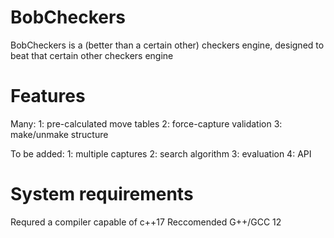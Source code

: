 # BobCheckers
BobCheckers is a (better than a certain other) checkers engine, designed to beat that certain other checkers engine

# Features
Many:
1: pre-calculated move tables
2: force-capture validation
3: make/unmake structure

To be added:
1: multiple captures
2: search algorithm
3: evaluation
4: API

# System requirements
Requred
a compiler capable of c++17
Reccomended
G++/GCC 12